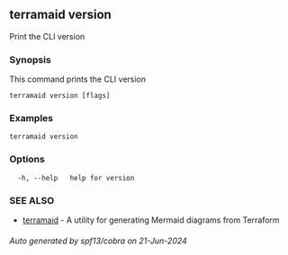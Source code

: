 ## terramaid version

Print the CLI version

### Synopsis

This command prints the CLI version

```
terramaid version [flags]
```

### Examples

```
terramaid version
```

### Options

```
  -h, --help   help for version
```

### SEE ALSO

* [terramaid](terramaid.md)	 - A utility for generating Mermaid diagrams from Terraform

###### Auto generated by spf13/cobra on 21-Jun-2024
